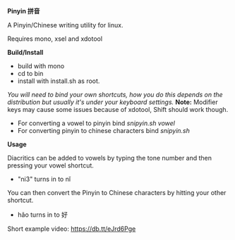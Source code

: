 **Pinyin 拼音**

A Pinyin/Chinese writing utility for linux.

Requires mono, xsel and xdotool

**Build/Install**

- build with mono
- cd to bin
- install with install.sh as root.

*You will need to bind your own shortcuts, how you do this depends on the distribution but usually it's under your keyboard settings.* **Note:** Modifier keys may cause some issues because of xdotool, Shift should work though. 

- For converting a vowel to pinyin bind *snipyin.sh vowel*
- For converting pinyin to chinese characters bind *snipyin.sh*

**Usage**

Diacritics can be added to vowels by typing the tone number and then pressing your vowel shortcut.
- "ni3" turns in to nǐ

You can then convert the Pinyin to Chinese characters by hitting your other shortcut.
- hǎo turns in to 好 

Short example video: https://db.tt/eJrd6Pge

